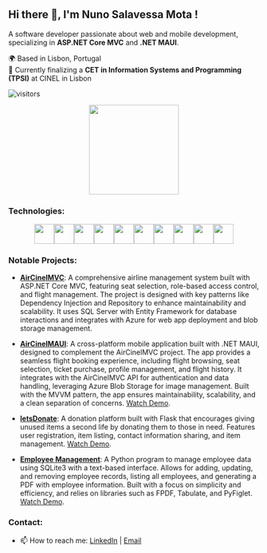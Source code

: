 ## Hi there 👋, I'm Nuno Salavessa Mota !
A software developer passionate about web and mobile development, specializing in **ASP.NET Core MVC** and **.NET MAUI**.


🌍 Based in Lisbon, Portugal  
💼 Currently finalizing a **CET in Information Systems and Programming (TPSI)** at CINEL in Lisbon


![visitors](https://komarev.com/ghpvc/?username=SalavessaMota&color=blue)


<div align='center'>
  <img height="180em" src="https://github-readme-stats.vercel.app/api/top-langs/?username=SalavessaMota&layout=compact&langs_count=16&theme=dracula&count_private=true"/>
</div>


### Technologies:
<div align='center' style="display: flex;flex-flow: row wrap; justify-content: center;">
  <code><img height="40" src="https://cdn.jsdelivr.net/gh/devicons/devicon/icons/html5/html5-original.svg"></code>
  <code><img height="40" src="https://cdn.jsdelivr.net/gh/devicons/devicon/icons/css3/css3-original.svg"></code>
  <code><img height="40" src="https://cdn.jsdelivr.net/gh/devicons/devicon/icons/bootstrap/bootstrap-original.svg"></code>
  <code><img height="40" src="https://cdn.jsdelivr.net/gh/devicons/devicon/icons/javascript/javascript-original.svg"></code>
  <code><img height="40" src="https://cdn.jsdelivr.net/gh/devicons/devicon/icons/csharp/csharp-original.svg"></code>
  <code><img height="40" src="https://cdn.jsdelivr.net/gh/devicons/devicon/icons/dotnetcore/dotnetcore-original.svg"></code>
  <code><img height="40" src="https://cdn.jsdelivr.net/gh/devicons/devicon/icons/xamarin/xamarin-original.svg"></code>
  <code><img height="40" src="https://cdn.jsdelivr.net/gh/devicons/devicon/icons/microsoftsqlserver/microsoftsqlserver-plain.svg"></code>
  <code><img height="40" src="https://cdn.jsdelivr.net/gh/devicons/devicon/icons/azure/azure-original.svg"></code>
  <code><img height="40" src="https://cdn.jsdelivr.net/gh/devicons/devicon/icons/git/git-original.svg"></code>
</div>


### Notable Projects:
- **[AirCinelMVC](https://github.com/SalavessaMota/AirCinelMVC)**: A comprehensive airline management system built with ASP.NET Core MVC, featuring seat selection, role-based access control, and flight management. The project is designed with key patterns like Dependency Injection and Repository to enhance maintainability and scalability. It uses SQL Server with Entity Framework for database interactions and integrates with Azure for web app deployment and blob storage management.

- **[AirCinelMAUI](https://github.com/SalavessaMota/AirCinelMAUI)**: A cross-platform mobile application built with .NET MAUI, designed to complement the AirCinelMVC project. The app provides a seamless flight booking experience, including flight browsing, seat selection, ticket purchase, profile management, and flight history. It integrates with the AirCinelMVC API for authentication and data handling, leveraging Azure Blob Storage for image management. Built with the MVVM pattern, the app ensures maintainability, scalability, and a clean separation of concerns. [Watch Demo](https://www.youtube.com/watch?v=PAjx-Wo-3Io).
  
- **[letsDonate](https://github.com/SalavessaMota/letsDonate)**: A donation platform built with Flask that encourages giving unused items a second life by donating them to those in need. Features user registration, item listing, contact information sharing, and item management. [Watch Demo](https://www.youtube.com/watch?v=o347l4wsz5U).

- **[Employee Management](https://github.com/SalavessaMota/EmployeeManagement)**: A Python program to manage employee data using SQLite3 with a text-based interface. Allows for adding, updating, and removing employee records, listing all employees, and generating a PDF with employee information. Built with a focus on simplicity and efficiency, and relies on libraries such as FPDF, Tabulate, and PyFiglet. [Watch Demo](https://www.youtube.com/watch?v=aDYLokSWBA0).


### Contact:
- 📫 How to reach me: [LinkedIn](https://www.linkedin.com/in/nunosalavessamota/) | [Email](mailto:nunosalavessa@hotmail.com)
